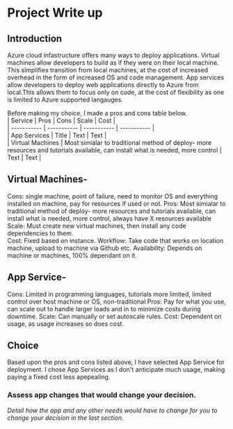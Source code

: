 # Project Write up
## Introduction
   Azure cloud infastructure offers many ways to deploy applications. Virtual machines allow developers to build as if they were on their local machine. This simplifies transition from local machines, at the cost of increased overhead in the form of increased OS and code management. App services allow developers to deploy web applications directly to Azure from local.This allows them to focus only on code, at the cost of flexibility as one is limited to Azure supported langauges. 
   
   Before making my choice, I made a pros and cons table below.  
| Service      | Pros | Cons | Scale | Cost |  
| ----------- | ----------- | ----------- | ----------- |  
| App Services      | Title       | Text        | Text        |  
| Virtual Machines   | Most simialar to traditional method of deploy- more resources and tutorials available, can install what is needed, more control        | Text        | Text        |  
## Virtual Machines-
Cons:  single machine, point of failure, need to monitor OS and everything installed on machine, pay for resources if used or not.
Pros: Most simialar to traditional method of deploy- more resources and tutorials available, can install what is needed, more control, always
have X resources available
Scale: Must create new virtual machines, then install any code dependencies to them.  
Cost: Fixed based on instance. 
Workflow: Take code that works on location machine, upload to machine via Github etc. 
Availability: Depends on machine or machines, 100% dependant on it.
## App Service-
Cons: Limited in programming languages, tutorials more limited, limited control over host machine or OS, non-traditional
Pros: Pay for what you use, can scale out to handle larger loads and in to minimize costs during downtime.
Scale: Can manually or set autoscale rules. 
Cost: Dependent on usage, as usage increases so does cost.  

## Choice

  Based upon the pros and cons listed above, I have selected App Service for deployment. I chose App Services as I don't anticipate much usage, making paying a fixed cost less apepealing. 
### Assess app changes that would change your decision.

*Detail how the app and any other needs would have to change for you to change your decision in the last section.* 
